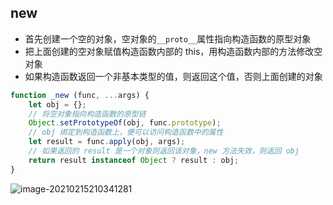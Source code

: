 ##  new

- 首先创建一个空的对象，空对象的`__proto__`属性指向构造函数的原型对象
- 把上面创建的空对象赋值构造函数内部的 this，用构造函数内部的方法修改空对象
- 如果构造函数返回一个非基本类型的值，则返回这个值，否则上面创建的对象

```javascript
function _new (func, ...args) {
    let obj = {};
    // 将空对象指向构造函数的原型链
    Object.setPrototypeOf(obj, func.prototype);
    // obj 绑定到构造函数上，便可以访问构造函数中的属性
    let result = func.apply(obj, args);
    // 如果返回的 result 是一个对象则返回该对象，new 方法失效，则返回 obj
    return result instanceof Object ? result : obj;
}
```

![image-20210215210341281](D:\资料\lecture-notes\07-JavaScript\image\image-20210215210341281.png)



